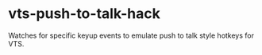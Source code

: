 # vts-push-to-talk-hack
Watches for specific keyup events to emulate push to talk style hotkeys for VTS.
